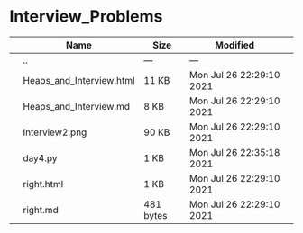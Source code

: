 # Interview_Problems

<table><thead><tr class="header"><th></th><th>Name</th><th>Size</th><th>Modified</th><th></th></tr></thead><tbody><tr class="odd"><td></td><td><span class="goup">..</span></td><td>—</td><td>—</td><td></td></tr><tr class="even"><td></td><td><span class="name">Heaps_and_Interview.html</span></td><td>11 KB</td><td>Mon Jul 26 22:29:10 2021</td><td></td></tr><tr class="odd"><td></td><td><span class="name">Heaps_and_Interview.md</span></td><td>8 KB</td><td>Mon Jul 26 22:29:10 2021</td><td></td></tr><tr class="even"><td></td><td><span class="name">Interview2.png</span></td><td>90 KB</td><td>Mon Jul 26 22:29:10 2021</td><td></td></tr><tr class="odd"><td></td><td><span class="name">day4.py</span></td><td>1 KB</td><td>Mon Jul 26 22:35:18 2021</td><td></td></tr><tr class="even"><td></td><td><span class="name">right.html</span></td><td>1 KB</td><td>Mon Jul 26 22:29:10 2021</td><td></td></tr><tr class="odd"><td></td><td><span class="name">right.md</span></td><td>481 bytes</td><td>Mon Jul 26 22:29:10 2021</td><td></td></tr></tbody></table>
